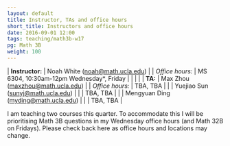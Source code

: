 ```yaml
---
layout: default
title: Instructor, TAs and office hours
short_title: Instructors and office hours
date: 2016-09-01 12:00
tags: teaching/math3b-w17
pg: Math 3B
weight: 100
---
```




| __Instructor:__ | Noah White (<a href="mailto:noah@math.ucla.edu">noah@math.ucla.edu</a>)              |
| _Office hours:_ | MS 6304, 10:30am-12pm Wednesday*, Friday                                              |
|                 |                                                                                      |
| __TA:__         | Max Zhou (<a href="mailto:maxzhou@math.ucla.edu">maxzhou@math.ucla.edu</a>)          |
| _Office hours:_ | TBA, TBA                                                                    |
|                 | Yuejiao Sun (<a href="mailto:sunyj@math.ucla.edu">sunyj@math.ucla.edu</a>)  |
|                 | TBA, TBA                                                             |
|                 | Mengyuan Ding (<a href="mailto:myding@math.ucla.edu">myding@math.ucla.edu</a>) |
|                 | TBA, TBA                                                             |


I am teaching two courses this quarter. To accommodate this I will be prioritising Math 3B questions in my Wednesday office hours (and Math 32B on Fridays). Please check back here as office hours and locations may change.
